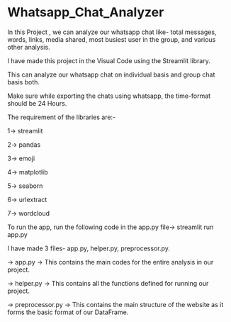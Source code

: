 # Whatsapp_Chat_Analyzer
In this Project , we can analyze our whatsapp chat like- total messages, words, links, media shared, most busiest user in the group, and various other analysis.


I have made this project in the Visual Code using the Streamlit library.

This can analyze our whatsapp chat on individual basis and group chat basis both.

Make sure while exporting the chats using whatsapp, the time-format should be 24 Hours.

The requirement of the libraries are:-

1-> streamlit

2-> pandas

3-> emoji

4-> matplotlib

5-> seaborn

6-> urlextract

7-> wordcloud

To run the app, run the following code in the app.py file->
streamlit run app.py


I have made 3 files- app.py, helper.py, preprocessor.py.

-> app.py -> This contains the main codes for the entire analysis in our project.

-> helper.py -> This contains all the functions defined for running our project.

-> preprocessor.py -> This contains the main structure of the website as it forms the basic format of our DataFrame. 

